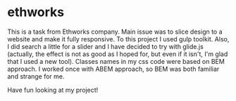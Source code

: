# ethworks
This is a task from Ethworks company. Main issue was to slice design to a website and make it
fully responsive.
To this project I used gulp toolkit. Also, I did search a little for a slider and I have decided to
try with glide.js (actually, the effect is not as good as I hoped for, but even if it isn't, I'm glad
that I used a new tool).
Classes names in my css code were based on BEM approach. I worked once with ABEM approach, so BEM was both
familiar and strange for me.

Have fun looking at my project! 